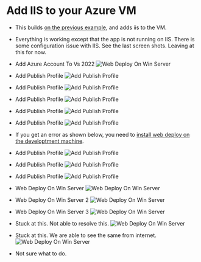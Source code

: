 # Add IIS to your Azure VM

- This builds [on the previous example](https://github.com/AvtsVivek/Az204WthTerraform/tree/main/src/500100-simple-web-app-to-azure-vm), and adds iis to the VM.

- Everything is working except that the app is not running on IIS. There is some configuration issue with IIS. See the last screen shots. Leaving at this for now.

- Add Azure Account To Vs 2022 
![Web Deploy On Win Server](./Images/AddedAzureAccountToVs2022.jpg)

- Add Publish Profile 
![Add Publish Profile](./Images/AddPublishProfile.jpg)

- Add Publish Profile 
![Add Publish Profile](./Images/AddPublishProfile2.jpg)

- Add Publish Profile 
![Add Publish Profile](./Images/AddPublishProfile3.jpg)

- Add Publish Profile 
![Add Publish Profile](./Images/AddPublishProfile4.jpg)

- Add Publish Profile 
![Add Publish Profile](./Images/AddPublishProfile5_1.jpg)

- If you get an error as shown below, you need to [install web deploy on the developtment machine](https://download.visualstudio.microsoft.com/download/pr/e1828da1-907a-46fe-a3cf-f3b9ea1c485c/035860f3c0d2bab0458e634685648385/webdeploy_amd64_en-us.msi). 

- Add Publish Profile 
![Add Publish Profile](./Images/AddPublishProfile5_2.jpg)

- Add Publish Profile 
![Add Publish Profile](./Images/AddPublishProfile6.jpg)

- Add Publish Profile 
![Add Publish Profile](./Images/AddPublishProfile7.jpg)

- Web Deploy On Win Server 
![Web Deploy On Win Server](./Images/WebDeployOnWinServer.jpg)

- Web Deploy On Win Server 2
![Web Deploy On Win Server](./Images/WebDeployOnWinServer2.jpg)

- Web Deploy On Win Server 3
![Web Deploy On Win Server](./Images/WebDeployOnWinServer3.jpg)

- Stuck at this. Not able to resolve this.
![Web Deploy On Win Server](./Images/WebDeployOnWinServer4.jpg)

- Stuck at this. We are able to see the same from internet.  
![Web Deploy On Win Server](./Images/WebDeployOnWinServer5.jpg)

- Not sure what to do.





